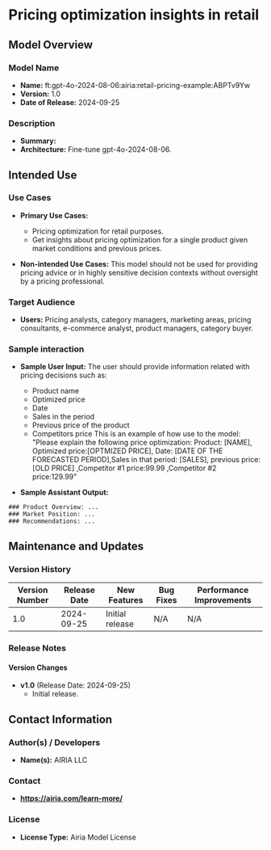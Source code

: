 # Pricing optimization insights in retail

## Model Overview

### Model Name
- **Name:** ft:gpt-4o-2024-08-06:airia:retail-pricing-example:ABPTv9Yw
- **Version:** 1.0
- **Date of Release:** 2024-09-25

### Description
- **Summary:** 
- **Architecture:** Fine-tune gpt-4o-2024-08-06.


## Intended Use

### Use Cases
- **Primary Use Cases:**
  - Pricing optimization for retail purposes.
  - Get insights about pricing optimization for a single product given market conditions and previous prices. 

- **Non-intended Use Cases:** This model should not be used for providing pricing advice or in highly sensitive decision contexts without oversight by a pricing professional.

### Target Audience
- **Users:** Pricing analysts, category managers, marketing areas, pricing consultants, e-commerce analyst, product managers, category buyer.

### Sample interaction
- **Sample User Input:** The user should provide information related with pricing decisions such as:
  - Product name
  - Optimized price
  - Date
  - Sales in the period
  - Previous price of the product
  - Competitors price
  This is an example of how use to the model:
  "Please explain the following price optimization: Product: [NAME], Optimized price:[OPTMIZED PRICE], Date: [DATE OF THE FORECASTED PERIOD],Sales in that period: [SALES], previous price: [OLD PRICE] ,Competitor #1 price:99.99 ,Competitor #2 price:129.99"
  
- **Sample Assistant Output:**
```
### Product Overview: ...
### Market Position: ...
### Recommendations: ...
```

## Maintenance and Updates

### Version History
| Version Number | Release Date | New Features                  | Bug Fixes                   | Performance Improvements     |
|----------------|--------------|-------------------------------|-----------------------------|------------------------------|
| 1.0            |  2024-09-25  | Initial release               |  N/A  | N/A |


### Release Notes
#### Version Changes
- **v1.0** (Release Date: 2024-09-25)
  - Initial release.

## Contact Information

### Author(s) / Developers
- **Name(s):** AIRIA LLC

### Contact
- **https://airia.com/learn-more/** 

### License
- **License Type:** Airia Model License

